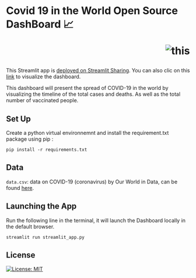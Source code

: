 # Covid 19 in the World Open Source DashBoard 📈  <p style='text-align: right;'> ![this](https://coronavirus.jhu.edu/static/media/jhu-logo-white-horizontal.68872b26.svg) </p>
This Streamlit app is [deployed on Streamlit Sharing](https://share.streamlit.io/). You can also clic on this [link](https://share.streamlit.io/yuliianikolaenko/covid_dashboard_proglib/main) to visualize the dashboard.

This dashboard will present the spread of COVID-19 in the world by visualizing the timeline of the total cases and deaths. As well as the total number of vaccinated people.

 ## Set Up 
 
Create a python virtual environnemnt and install the requirement.txt package using pip :

```
pip install -r requirements.txt
```

## Data 

<code>data.csv</code>: data on COVID-19 (coronavirus) by Our World in Data, can be found [here](https://github.com/owid/covid-19-data/tree/master/public/data).


## Launching the App

Run the following line in the terminal, it will launch the Dashboard locally in the default browser.

```
streamlit run streamlit_app.py
```


## License

[![License: MIT](https://img.shields.io/badge/License-MIT-yellow.svg)](https://opensource.org/licenses/MIT)


